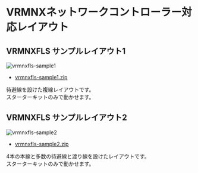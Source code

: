 # VRMNXネットワークコントローラー対応レイアウト

## VRMNXFLS サンプルレイアウト1

![vrmnxfls-sample1](https://user-images.githubusercontent.com/66538961/107532845-a7bed280-6c01-11eb-97fe-d0a2b72bcbd5.jpg)

- [vrmnxfls-sample1.zip](https://github.com/CaldiaNX/vrmnxfls/files/5959205/vrmnxfls-sample1.zip)

待避線を設けた複線レイアウトです。  
スターターキットのみで動かせます。

## VRMNXFLS サンプルレイアウト2

![vrmnxfls-sample2](https://user-images.githubusercontent.com/66538961/107533003-d50b8080-6c01-11eb-9ae7-7d864857858d.jpg)

- [vrmnxfls-sample2.zip](https://github.com/CaldiaNX/vrmnxfls/files/5959206/vrmnxfls-sample2.zip)

4本の本線と多数の待避線と渡り線を設けたレイアウトです。  
スターターキットのみで動かせます。
